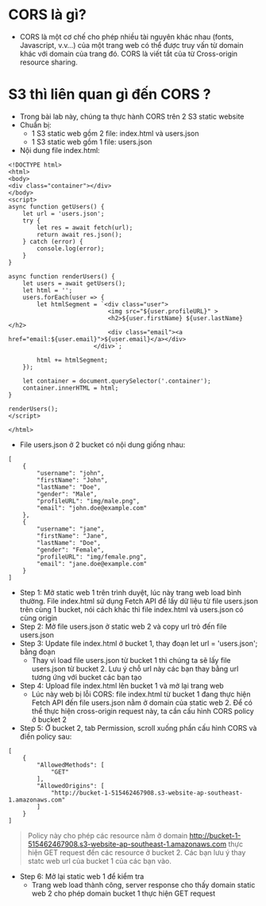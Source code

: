 # CORS là gì?
- CORS là một cơ chế cho phép nhiều tài nguyên khác nhau (fonts, Javascript, v.v…) của một trang web có thể được truy vấn từ domain khác với domain của trang đó. CORS là viết tắt của từ Cross-origin resource sharing.

# S3 thì liên quan gì đến CORS ?
- Trong bài lab này, chúng ta thực hành CORS trên 2 S3 static website
- Chuẩn bị:
    + 1 S3 static web gồm 2 file: index.html và users.json
    + 1 S3 static web gồm 1 file: users.json
- Nội dung file index.html:
```
<!DOCTYPE html>
<html>
<body>
<div class="container"></div>
</body>
<script>
async function getUsers() {
    let url = 'users.json';
    try {
        let res = await fetch(url);
        return await res.json();
    } catch (error) {
        console.log(error);
    }
}

async function renderUsers() {
    let users = await getUsers();
    let html = '';
    users.forEach(user => {
        let htmlSegment = `<div class="user">
                            <img src="${user.profileURL}" >
                            <h2>${user.firstName} ${user.lastName}</h2>
                            <div class="email"><a href="email:${user.email}">${user.email}</a></div>
                        </div>`;

        html += htmlSegment;
    });

    let container = document.querySelector('.container');
    container.innerHTML = html;
}

renderUsers();
</script>

</html>
```

- File users.json ở 2 bucket có nội dung giống nhau:
```
[
    {
        "username": "john",
        "firstName": "John",
        "lastName": "Doe",
        "gender": "Male",
        "profileURL": "img/male.png",
        "email": "john.doe@example.com"
    },
    {
        "username": "jane",
        "firstName": "Jane",
        "lastName": "Doe",
        "gender": "Female",
        "profileURL": "img/female.png",
        "email": "jane.doe@example.com"
    }
]
```


- Step 1: Mở static web 1 trên trình duyệt, lúc này trang web load bình thường. File index.html sử dụng Fetch API để lấy dữ liệu từ file users.json trên cùng 1 bucket, nói cách khác thì file index.html và users.json có cùng origin
- Step 2: Mở file users.json ở static web 2 và copy url trỏ đến file users.json
- Step 3: Update file index.html ở bucket 1, thay đoạn let url = 'users.json'; bằng đoạn
    + Thay vì load file users.json từ bucket 1 thì chúng ta sẽ lấy file users.json từ bucket 2. Lưu ý chỗ url này các bạn thay bằng url tương ứng với bucket các bạn tạo
- Step 4: Upload file index.html lên bucket 1 và mở lại trang web
    + Lúc này web bị lỗi CORS: file index.html từ bucket 1 đang thực hiện Fetch API đến file users.json nằm ở domain của static web 2. Để có thể thực hiện cross-origin request này, ta cần cấu hình CORS policy ở bucket 2
- Step 5: Ở bucket 2, tab Permission, scroll xuống phần cấu hình CORS và điền policy sau:
```
[
    {
        "AllowedMethods": [
            "GET"
        ],
        "AllowedOrigins": [
            "http://bucket-1-515462467908.s3-website-ap-southeast-1.amazonaws.com"
        ]
    }
]
```
>Policy này cho phép các resource nằm ở domain http://bucket-1-515462467908.s3-website-ap-southeast-1.amazonaws.com thực hiện GET request đến các resource ở bucket 2. Các bạn lưu ý thay statc web url của bucket 1 của các bạn vào.

- Step 6: Mở lại static web 1 để kiểm tra
    + Trang web load thành công, server response cho thấy domain static web 2 cho phép domain bucket 1 thực hiện GET request